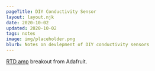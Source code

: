 ```yaml
---
pageTitle: DIY Conductivity Sensor
layout: layout.njk
date: 2020-10-02
updated: 2020-10-02
tags: notes 
image: img/placeholder.png
blurb: Notes on devlepment of DIY conductivity sensors
---
```


[RTD amp](https://learn.adafruit.com/adafruit-max31865-rtd-pt100-amplifier) breakout from Adafruit. 
